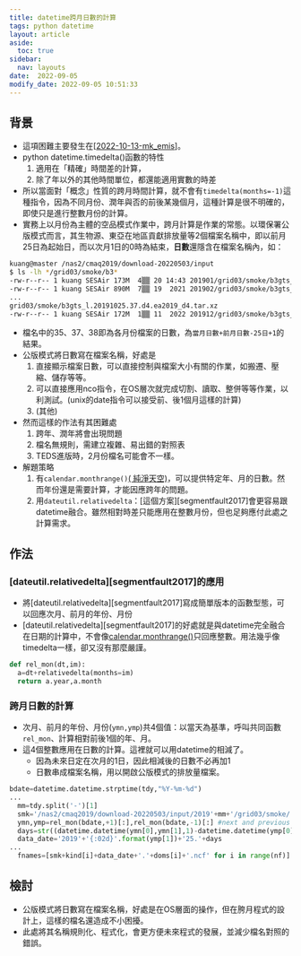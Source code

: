 ```yaml
---
title: datetime跨月日數的計算
tags: python datetime
layout: article
aside:
  toc: true
sidebar:
  nav: layouts
date:  2022-09-05
modify_date: 2022-09-05 10:51:33
---
```


## 背景

- 這項困難主要發生在[[2022-10-13-mk_emis]]。
- python datetime.timedelta()函數的特性
  1. 適用在「精確」時間差的計算，
  1. 除了年以外的其他時間單位，都還能適用實數的時差
- 所以當面對「概念」性質的跨月時間計算，就不會有`timedelta(months=-1)`這種指令，因為不同月份、潤年與否的前後某幾個月，這種計算是很不明確的，即使只是進行整數月份的計算。
- 實務上以月份為主體的空品模式作業中，跨月計算是作業的常態。以環保署公版模式而言，其生物源、東亞在地區貢獻排放量等2個檔案名稱中，即以前月25日為起始日，而以次月1日的0時為結束，**日數**還隱含在檔案名稱內，如：

```bash
kuang@master /nas2/cmaq2019/download-20220503/input
$ ls -lh */grid03/smoke/b3*
-rw-r--r-- 1 kuang SESAir 173M  4▒▒ 20 14:43 201901/grid03/smoke/b3gts_l.20181225.38.d4.ea2019_d4.tar.xz
-rw-r--r-- 1 kuang SESAir 890M  7▒▒ 19  2021 201902/grid03/smoke/b3gts_l.20190125.35.d4.ea2019_d4.ncf
...
grid03/smoke/b3gts_l.20191025.37.d4.ea2019_d4.tar.xz
-rw-r--r-- 1 kuang SESAir 172M  1▒▒ 11  2022 201912/grid03/smoke/b3gts_l.20191124.38.d4.ea2019_d4.tar.xz
```

- 檔名中的35、37、38即為各月份檔案的日數，為`當月日數+前月日數-25日+1`的結果。
- 公版模式將日數寫在檔案名稱，好處是
  1. 直接顯示檔案日數，可以直接控制與檔案大小有關的作業，如搬遷、壓縮、儲存等等。
  1. 可以直接應用nco指令，在OS層次就完成切割、讀取、整併等等作業，以利測試。(unix的date指令可以接受前、後1個月這樣的計算)
  1. (其他)
- 然而這樣的作法有其困難處
  1. 跨年、潤年將會出現問題
  1. 檔名無規則，需建立複雜、易出錯的對照表
  1. TEDS進版時，2月份檔名可能會不一樣。
- 解題策略
  1. 有`calendar.monthrange()`[( 純淨天空)][monrange]，可以提供特定年、月的日數。然而年份還是需要計算，才能因應跨年的問題。
  1. 用`dateutil.relativedelta`：[這個方案][segmentfault2017]會更容易跟datetime融合。雖然相對時差只能應用在整數月份，但也足夠應付此處之計算需求。

## 作法
### [dateutil.relativedelta][segmentfault2017]的應用
- 將[dateutil.relativedelta][segmentfault2017]寫成簡單版本的函數型態，可以回應次月、前月的年份、月份
- [dateutil.relativedelta][segmentfault2017]的好處就是與datetime完全融合在日期的計算中，不會像[calendar.monthrange()][monrange]只回應整數。用法幾乎像timedelta一樣，卻又沒有那麼嚴謹。

```python
def rel_mon(dt,im):
  a=dt+relativedelta(months=im)
  return a.year,a.month
```

### 跨月日數的計算
- 次月、前月的年份、月份(`ymn,ymp`)共4個值：以當天為基準，呼叫共同函數`rel_mon`、計算相對前後1個的年、月。
- 這4個整數應用在日數的計算。這裡就可以用datetime的相減了。
  - 因為未來日定在次月的1日，因此相減後的日數不必再加1
  - 日數串成檔案名稱，用以開啟公版模式的排放量檔案。

```python
bdate=datetime.datetime.strptime(tdy,"%Y-%m-%d")
...
  mm=tdy.split('-')[1]
  smk='/nas2/cmaq2019/download-20220503/input/2019'+mm+'/grid03/smoke/'
  ymn,ymp=rel_mon(bdate,+1)[:],rel_mon(bdate,-1)[:] #next and previous month and year[y,m sequence]
  days=str((datetime.datetime(ymn[0],ymn[1],1)-datetime.datetime(ymp[0],ymp[1],25)).days)
  data_date='2019'+'{:02d}'.format(ymp[1])+'25.'+days
...
  fnames=[smk+kind[i]+data_date+'.'+doms[i]+'.ncf' for i in range(nf)]
```

## 檢討
- 公版模式將日數寫在檔案名稱，好處是在OS層面的操作，但在胯月程式的設計上，這樣的檔名還造成不小困擾。
- 此處將其名稱規則化、程式化，會更方便未來程式的發展，並減少檔名對照的錯誤。

[monrange]: https://vimsky.com/zh-tw/examples/usage/python-calendar-monthrange-method-with-example-02.html " 純淨天空：Python calendar monthrange()用法及代碼示例：monthrange(year, month)"
[//begin]: # "Autogenerated link references for markdown compatibility"
[2022-10-13-mk_emis]: https://sinotec2.github.io/FAQ/2022/10/13/mk_emis.html "逐日排放檔案之切割程式"
[//end]: # "Autogenerated link references"
